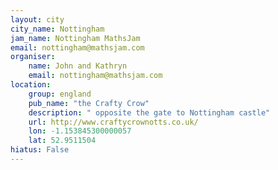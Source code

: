 ```yaml
---
layout: city                                           
city_name: Nottingham                                                               
jam_name: Nottingham MathsJam
email: nottingham@mathsjam.com
organiser:
    name: John and Kathryn
    email: nottingham@mathsjam.com
location:
    group: england
    pub_name: "the Crafty Crow"
    description: " opposite the gate to Nottingham castle"
    url: http://www.craftycrownotts.co.uk/
    lon: -1.153845300000057
    lat: 52.9511504
hiatus: False
---
```

